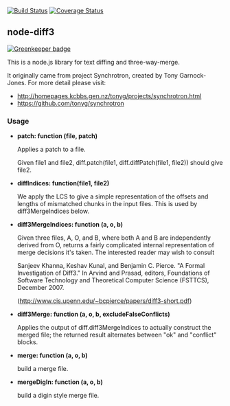 [![Build Status](https://secure.travis-ci.org/bhousel/node-diff3.svg)](http://travis-ci.org/bhousel/node-diff3)
[![Coverage Status](https://coveralls.io/repos/github/bhousel/node-diff3/badge.svg?branch=master)](https://coveralls.io/github/bhousel/node-diff3?branch=master)

## node-diff3

[![Greenkeeper badge](https://badges.greenkeeper.io/bhousel/node-diff3.svg)](https://greenkeeper.io/)

This is a node.js library for text diffing and three-way-merge.

It originally came from project Synchrotron, created by Tony Garnock-Jones.
For more detail please visit:

- http://homepages.kcbbs.gen.nz/tonyg/projects/synchrotron.html
- https://github.com/tonyg/synchrotron

### Usage

* **patch: function (file, patch)**

  Applies a patch to a file.

  Given file1 and file2, diff.patch(file1,
  diff.diffPatch(file1, file2)) should give file2.

* **diffIndices: function(file1, file2)**

  We apply the LCS to give a simple representation of the
  offsets and lengths of mismatched chunks in the input
  files. This is used by diff3MergeIndices below.

* **diff3MergeIndices: function (a, o, b)**

  Given three files, A, O, and B, where both A and B are
  independently derived from O, returns a fairly complicated
  internal representation of merge decisions it's taken. The
  interested reader may wish to consult

  Sanjeev Khanna, Keshav Kunal, and Benjamin C. Pierce. "A
  Formal Investigation of Diff3." In Arvind and Prasad,
  editors, Foundations of Software Technology and Theoretical
  Computer Science (FSTTCS), December 2007.

  (http://www.cis.upenn.edu/~bcpierce/papers/diff3-short.pdf)

* **diff3Merge: function (a, o, b, excludeFalseConflicts)**

  Applies the output of diff.diff3MergeIndices to actually
  construct the merged file; the returned result alternates
  between "ok" and "conflict" blocks.

* **merge: function (a, o, b)**

  build a merge file.

* **mergeDigIn: function (a, o, b)**

  build a digin style merge file.
